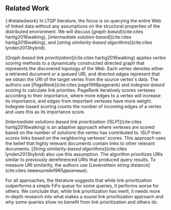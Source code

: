 ## Related Work
{:#relatedwork}
In LTQP literature, the focus is on querying the entire Web of linked data without any assumptions on the structural properties of the distributed environment. 
We will discuss [_graph-based_](cite:cites hartig2016walking), [_intermediate solution-based_](cite:cites hartig2016walking), and [_string similarity-based algorithms_](cite:cites lynden2013hybrid).

[_Graph-based link prioritization_](cite:cites hartig2016walking) applies _vertex scoring_ methods to a dynamically constructed directed graph that represents the discovered topology of the Web. 
Each vertex denotes either a retrieved document or a queued URI, and directed edges represent that we obtain the URI of the target vertex from the source vertex's data. 
The authors use [_PageRank_](cite:cites page1998pagerank) and _Indegree-based scoring_ to calculate link priorities.
PageRank iteratively scores vertexes according to their importance, where more edges to a vertex will increase its importance, and edges from important vertexes have more weight. 
Indegree-based scoring counts the number of incoming edges of a vertex and uses this as its importance score.

[_Intermediate solutions-based link prioritization (ISLP)_](cite:cites hartig2016walking) is an adaptive approach where vertexes are scored based on the number of solutions the vertex has contributed to. 
ISLP then scores links based on the neighboring vertexes' scores.
This approach uses the belief that highly relevant documents contain links to other relevant documents. [_String similarity-based algorithms_](cite:cites lynden2013hybrid) also use this assumption. The algorithm prioritizes URIs similar to previously dereferenced URIs that produced query results. To measure URI similarity, the authors use [Levenshtein string distance](cite:cites левенштейн1965двоичные).

For all approaches, the literature suggests that while link prioritization outperforms a simple FiFo queue for some queries, it performs worse for others.
We conclude that, while link prioritization has merit, it needs more in-depth research into what makes a sound link prioritization approach and why some queries show no benefit from link prioritization and others do.

